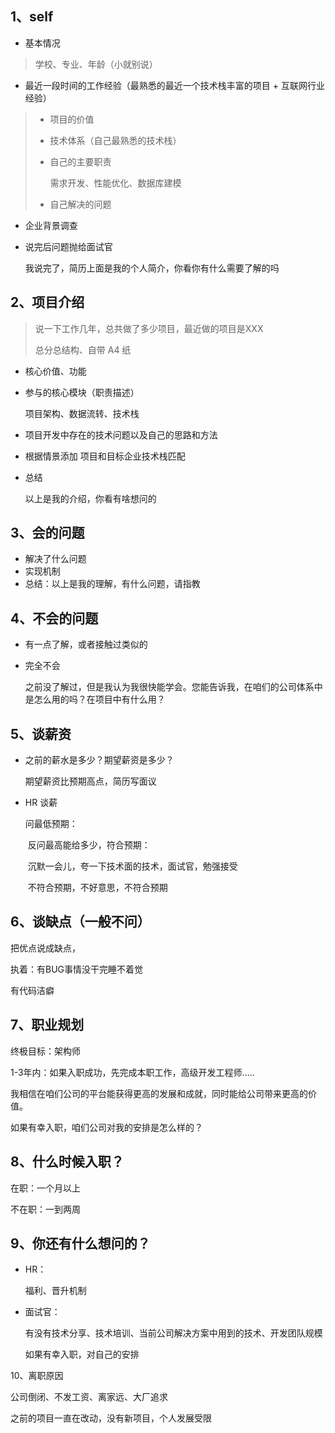 ## 1、self

- 基本情况

> 学校、专业、年龄（小就别说）

- 最近一段时间的工作经验（最熟悉的最近一个技术栈丰富的项目 + 互联网行业经验）

> - 项目的价值
>
> - 技术体系（自己最熟悉的技术栈）
>
> - 自己的主要职责
>
>   需求开发、性能优化、数据库建模
>
> - 自己解决的问题

- 企业背景调查

- 说完后问题抛给面试官

  我说完了，简历上面是我的个人简介，你看你有什么需要了解的吗

## 2、项目介绍

> 说一下工作几年，总共做了多少项目，最近做的项目是XXX
>
> 总分总结构、自带 A4 纸

- 核心价值、功能

- 参与的核心模块（职责描述）

  项目架构、数据流转、技术栈

- 项目开发中存在的技术问题以及自己的思路和方法

- 根据情景添加 项目和目标企业技术栈匹配

- 总结

  以上是我的介绍，你看有啥想问的

## 3、会的问题

- 解决了什么问题
- 实现机制
- 总结：以上是我的理解，有什么问题，请指教

## 4、不会的问题

- 有一点了解，或者接触过类似的

- 完全不会

  之前没了解过，但是我认为我很快能学会。您能告诉我，在咱们的公司体系中是怎么用的吗？在项目中有什么用？

## 5、谈薪资

- 之前的薪水是多少？期望薪资是多少？

  期望薪资比预期高点，简历写面议

- HR 谈薪

  问最低预期：

  ​					反问最高能给多少，符合预期：

  ​							沉默一会儿，夸一下技术面的技术，面试官，勉强接受

  ​					不符合预期，不好意思，不符合预期

## 6、谈缺点（一般不问）

把优点说成缺点，

执着：有BUG事情没干完睡不着觉

有代码洁癖

## 7、职业规划

终极目标：架构师

1-3年内：如果入职成功，先完成本职工作，高级开发工程师.....

我相信在咱们公司的平台能获得更高的发展和成就，同时能给公司带来更高的价值。

如果有幸入职，咱们公司对我的安排是怎么样的？

## 8、什么时候入职？

在职：一个月以上

不在职：一到两周

## 9、你还有什么想问的？

- HR：

  福利、晋升机制

- 面试官：

  有没有技术分享、技术培训、当前公司解决方案中用到的技术、开发团队规模

  如果有幸入职，对自己的安排

10、离职原因

公司倒闭、不发工资、离家远、大厂追求

之前的项目一直在改动，没有新项目，个人发展受限